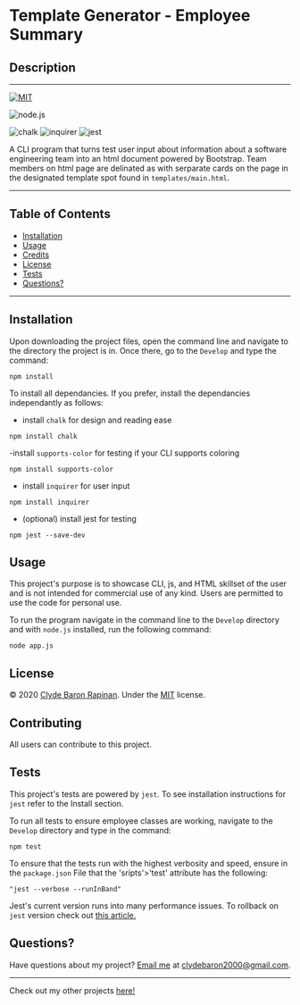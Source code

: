 # Template Generator - Employee Summary

## Description
---
[![MIT](https://img.shields.io/badge/License-MIT-yellow.svg)](https://opensource.org/licenses/MIT)

![node.js](https://img.shields.io/badge/Dependencies-node.js-green)

![chalk](https://img.shields.io/badge/npm-chalk-blue)
![inquirer](https://img.shields.io/badge/npm-inquirer-blue)
![jest](https://img.shields.io/badge/npm-jest-blue)

A CLI program that turns test user input about information about a software engineering team into an html document powered by Bootstrap. Team members on html page are delinated as with serparate cards on the page in the designated template spot found in `templates/main.html`.

---
## Table of Contents 

* [Installation](#Installation)
* [Usage](#Usage)
* [Credits](#Credits)
* [License](#License)
* [Tests](#Tests)
* [Questions?](#Questions?)

---
## Installation

Upon downloading the project files, open the command line and navigate to the directory the project is in. Once there, go to the `Develop` and type the command:
```
npm install
```
To install all dependancies. If you prefer, install the dependancies independantly as follows:
- install `chalk` for design and reading ease
```
npm install chalk
```
-install `supports-color` for testing if your CLI supports coloring
```
npm install supports-color
```
- install `inquirer` for user input
```
npm install inquirer
```
- (optional) install jest for testing
```
npm jest --save-dev
```

## Usage

This project's purpose is to showcase CLI, js, and HTML skillset of the user and is not intended for commercial use of any kind. Users are permitted to use the code for personal use.

To run the program navigate in the command line to the `Develop` directory and with `node.js` installed, run the following command:
```
node app.js
```

## License

© 2020 [Clyde Baron Rapinan](https://github.com/clydebaron2000). Under the [MIT](https://opensource.org/licenses/MIT) license.

## Contributing

All users can contribute to this project.

## Tests

This project's tests are powered by `jest`. To see installation instructions for `jest` refer to the Install section. 

To run all tests to ensure employee classes are working, navigate to the `Develop` directory and type in the command:
```
npm test
```
To ensure that the tests run with the highest verbosity and speed, ensure in the `package.json` File that the 'sripts'>'test' attribute has the following:
```
"jest --verbose --runInBand"
```
Jest's current version runs into many performance issues. To rollback on `jest` version check out [this article.](https://itnext.io/how-to-make-your-sluggish-jest-v23-tests-go-faster-1d4f3388bcdd)

## Questions?

Have questions about my project? [Email me](mailto:clydebaron2000@gmail.com) at clydebaron2000@gmail.com.

---
Check out my other projects [here!](https://github.com/clydebaron2000)